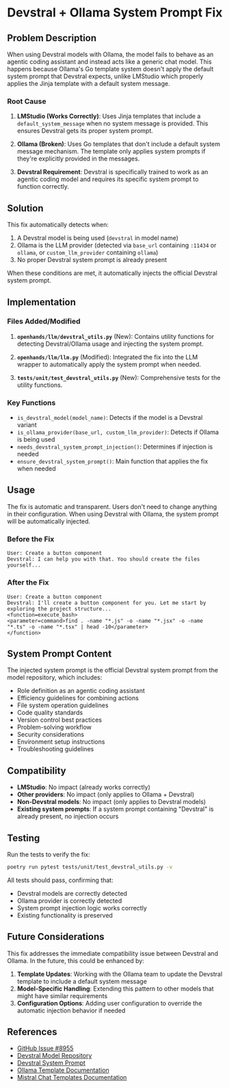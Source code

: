 # Devstral + Ollama System Prompt Fix

## Problem Description

When using Devstral models with Ollama, the model fails to behave as an agentic coding assistant and instead acts like a generic chat model. This happens because Ollama's Go template system doesn't apply the default system prompt that Devstral expects, unlike LMStudio which properly applies the Jinja template with a default system message.

### Root Cause

1. **LMStudio (Works Correctly)**: Uses Jinja templates that include a `default_system_message` when no system message is provided. This ensures Devstral gets its proper system prompt.

2. **Ollama (Broken)**: Uses Go templates that don't include a default system message mechanism. The template only applies system prompts if they're explicitly provided in the messages.

3. **Devstral Requirement**: Devstral is specifically trained to work as an agentic coding model and requires its specific system prompt to function correctly.

## Solution

This fix automatically detects when:
1. A Devstral model is being used (`devstral` in model name)
2. Ollama is the LLM provider (detected via `base_url` containing `:11434` or `ollama`, or `custom_llm_provider` containing `ollama`)
3. No proper Devstral system prompt is already present

When these conditions are met, it automatically injects the official Devstral system prompt.

## Implementation

### Files Added/Modified

1. **`openhands/llm/devstral_utils.py`** (New): Contains utility functions for detecting Devstral/Ollama usage and injecting the system prompt.

2. **`openhands/llm/llm.py`** (Modified): Integrated the fix into the LLM wrapper to automatically apply the system prompt when needed.

3. **`tests/unit/test_devstral_utils.py`** (New): Comprehensive tests for the utility functions.

### Key Functions

- `is_devstral_model(model_name)`: Detects if the model is a Devstral variant
- `is_ollama_provider(base_url, custom_llm_provider)`: Detects if Ollama is being used
- `needs_devstral_system_prompt_injection()`: Determines if injection is needed
- `ensure_devstral_system_prompt()`: Main function that applies the fix when needed

## Usage

The fix is automatic and transparent. Users don't need to change anything in their configuration. When using Devstral with Ollama, the system prompt will be automatically injected.

### Before the Fix
```
User: Create a button component
Devstral: I can help you with that. You should create the files yourself...
```

### After the Fix
```
User: Create a button component
Devstral: I'll create a button component for you. Let me start by exploring the project structure...
<function=execute_bash>
<parameter=command>find . -name "*.js" -o -name "*.jsx" -o -name "*.ts" -o -name "*.tsx" | head -10</parameter>
</function>
```

## System Prompt Content

The injected system prompt is the official Devstral system prompt from the model repository, which includes:

- Role definition as an agentic coding assistant
- Efficiency guidelines for combining actions
- File system operation guidelines
- Code quality standards
- Version control best practices
- Problem-solving workflow
- Security considerations
- Environment setup instructions
- Troubleshooting guidelines

## Compatibility

- **LMStudio**: No impact (already works correctly)
- **Other providers**: No impact (only applies to Ollama + Devstral)
- **Non-Devstral models**: No impact (only applies to Devstral models)
- **Existing system prompts**: If a system prompt containing "Devstral" is already present, no injection occurs

## Testing

Run the tests to verify the fix:

```bash
poetry run pytest tests/unit/test_devstral_utils.py -v
```

All tests should pass, confirming that:
- Devstral models are correctly detected
- Ollama provider is correctly detected
- System prompt injection logic works correctly
- Existing functionality is preserved

## Future Considerations

This fix addresses the immediate compatibility issue between Devstral and Ollama. In the future, this could be enhanced by:

1. **Template Updates**: Working with the Ollama team to update the Devstral template to include a default system message
2. **Model-Specific Handling**: Extending this pattern to other models that might have similar requirements
3. **Configuration Options**: Adding user configuration to override the automatic injection behavior if needed

## References

- [GitHub Issue #8955](https://github.com/All-Hands-AI/OpenHands/issues/8955)
- [Devstral Model Repository](https://huggingface.co/mistralai/Devstral-Small-2505)
- [Devstral System Prompt](https://huggingface.co/mistralai/Devstral-Small-2505/blob/main/SYSTEM_PROMPT.txt)
- [Ollama Template Documentation](https://github.com/ollama/ollama/blob/main/docs/template.md)
- [Mistral Chat Templates Documentation](https://github.com/mistralai/cookbook/blob/main/concept-deep-dive/tokenization/chat_templates.md)
